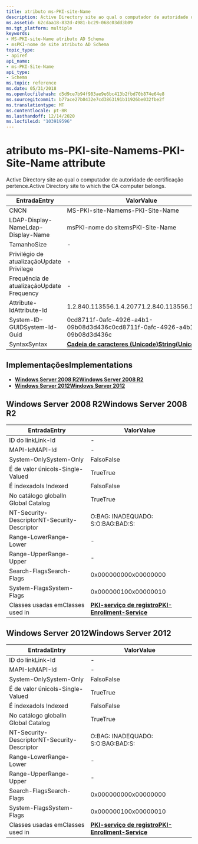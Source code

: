 ```yaml
---
title: atributo ms-PKI-site-Name
description: Active Directory site ao qual o computador de autoridade de certificação pertence.
ms.assetid: 62cdaa18-832d-4981-bc29-068c03dd3b09
ms.tgt_platform: multiple
keywords:
- MS-PKI-site-Name atributo AD Schema
- msPKI-nome de site atributo AD Schema
topic_type:
- apiref
api_name:
- ms-PKI-Site-Name
api_type:
- Schema
ms.topic: reference
ms.date: 05/31/2018
ms.openlocfilehash: d5d9ce7b94f983ae9e6bc413b2fbd70b874e64e8
ms.sourcegitcommit: b77ace27b0432e7cd3863191b11926be032fbe2f
ms.translationtype: MT
ms.contentlocale: pt-BR
ms.lasthandoff: 12/14/2020
ms.locfileid: "103919596"
---
```

# <a name="ms-pki-site-name-attribute"></a><span data-ttu-id="85c6f-105">atributo ms-PKI-site-Name</span><span class="sxs-lookup"><span data-stu-id="85c6f-105">ms-PKI-Site-Name attribute</span></span>

<span data-ttu-id="85c6f-106">Active Directory site ao qual o computador de autoridade de certificação pertence.</span><span class="sxs-lookup"><span data-stu-id="85c6f-106">Active Directory site to which the CA computer belongs.</span></span>



| <span data-ttu-id="85c6f-107">Entrada</span><span class="sxs-lookup"><span data-stu-id="85c6f-107">Entry</span></span> | <span data-ttu-id="85c6f-108">Valor</span><span class="sxs-lookup"><span data-stu-id="85c6f-108">Value</span></span> |
|-------------------|---------------------------------------------|
| <span data-ttu-id="85c6f-109">CN</span><span class="sxs-lookup"><span data-stu-id="85c6f-109">CN</span></span>                | <span data-ttu-id="85c6f-110">MS-PKI-site-Name</span><span class="sxs-lookup"><span data-stu-id="85c6f-110">ms-PKI-Site-Name</span></span>                            |
| <span data-ttu-id="85c6f-111">LDAP-Display-Name</span><span class="sxs-lookup"><span data-stu-id="85c6f-111">Ldap-Display-Name</span></span> | <span data-ttu-id="85c6f-112">msPKI-nome do site</span><span class="sxs-lookup"><span data-stu-id="85c6f-112">msPKI-Site-Name</span></span>                             |
| <span data-ttu-id="85c6f-113">Tamanho</span><span class="sxs-lookup"><span data-stu-id="85c6f-113">Size</span></span>              | \-                                          |
| <span data-ttu-id="85c6f-114">Privilégio de atualização</span><span class="sxs-lookup"><span data-stu-id="85c6f-114">Update Privilege</span></span>  | \-                                          |
| <span data-ttu-id="85c6f-115">Frequência de atualização</span><span class="sxs-lookup"><span data-stu-id="85c6f-115">Update Frequency</span></span>  | \-                                          |
| <span data-ttu-id="85c6f-116">Attribute-Id</span><span class="sxs-lookup"><span data-stu-id="85c6f-116">Attribute-Id</span></span>      | <span data-ttu-id="85c6f-117">1.2.840.113556.1.4.2077</span><span class="sxs-lookup"><span data-stu-id="85c6f-117">1.2.840.113556.1.4.2077</span></span>                     |
| <span data-ttu-id="85c6f-118">System-ID-GUID</span><span class="sxs-lookup"><span data-stu-id="85c6f-118">System-Id-Guid</span></span>    | <span data-ttu-id="85c6f-119">0cd8711f-0afc-4926-a4b1-09b08d3d436c</span><span class="sxs-lookup"><span data-stu-id="85c6f-119">0cd8711f-0afc-4926-a4b1-09b08d3d436c</span></span>        |
| <span data-ttu-id="85c6f-120">Syntax</span><span class="sxs-lookup"><span data-stu-id="85c6f-120">Syntax</span></span>            | [<span data-ttu-id="85c6f-121">**Cadeia de caracteres (Unicode)**</span><span class="sxs-lookup"><span data-stu-id="85c6f-121">**String(Unicode)**</span></span>](s-string-unicode.md) |



## <a name="implementations"></a><span data-ttu-id="85c6f-122">Implementações</span><span class="sxs-lookup"><span data-stu-id="85c6f-122">Implementations</span></span>

-   [<span data-ttu-id="85c6f-123">**Windows Server 2008 R2**</span><span class="sxs-lookup"><span data-stu-id="85c6f-123">**Windows Server 2008 R2**</span></span>](#windows-server-2008-r2)
-   [<span data-ttu-id="85c6f-124">**Windows Server 2012**</span><span class="sxs-lookup"><span data-stu-id="85c6f-124">**Windows Server 2012**</span></span>](#windows-server-2012)

## <a name="windows-server-2008-r2"></a><span data-ttu-id="85c6f-125">Windows Server 2008 R2</span><span class="sxs-lookup"><span data-stu-id="85c6f-125">Windows Server 2008 R2</span></span>



| <span data-ttu-id="85c6f-126">Entrada</span><span class="sxs-lookup"><span data-stu-id="85c6f-126">Entry</span></span> | <span data-ttu-id="85c6f-127">Valor</span><span class="sxs-lookup"><span data-stu-id="85c6f-127">Value</span></span> |
|------------------------|---------------------------------------------------------------------|
| <span data-ttu-id="85c6f-128">ID do link</span><span class="sxs-lookup"><span data-stu-id="85c6f-128">Link-Id</span></span>                | \-                                                                  |
| <span data-ttu-id="85c6f-129">MAPI-Id</span><span class="sxs-lookup"><span data-stu-id="85c6f-129">MAPI-Id</span></span>                | \-                                                                  |
| <span data-ttu-id="85c6f-130">System-Only</span><span class="sxs-lookup"><span data-stu-id="85c6f-130">System-Only</span></span>            | <span data-ttu-id="85c6f-131">Falso</span><span class="sxs-lookup"><span data-stu-id="85c6f-131">False</span></span>                                                               |
| <span data-ttu-id="85c6f-132">É de valor único</span><span class="sxs-lookup"><span data-stu-id="85c6f-132">Is-Single-Valued</span></span>       | <span data-ttu-id="85c6f-133">True</span><span class="sxs-lookup"><span data-stu-id="85c6f-133">True</span></span>                                                                |
| <span data-ttu-id="85c6f-134">É indexado</span><span class="sxs-lookup"><span data-stu-id="85c6f-134">Is Indexed</span></span>             | <span data-ttu-id="85c6f-135">Falso</span><span class="sxs-lookup"><span data-stu-id="85c6f-135">False</span></span>                                                               |
| <span data-ttu-id="85c6f-136">No catálogo global</span><span class="sxs-lookup"><span data-stu-id="85c6f-136">In Global Catalog</span></span>      | <span data-ttu-id="85c6f-137">True</span><span class="sxs-lookup"><span data-stu-id="85c6f-137">True</span></span>                                                                |
| <span data-ttu-id="85c6f-138">NT-Security-Descriptor</span><span class="sxs-lookup"><span data-stu-id="85c6f-138">NT-Security-Descriptor</span></span> | <span data-ttu-id="85c6f-139">O:BAG: INADEQUADO: S:</span><span class="sxs-lookup"><span data-stu-id="85c6f-139">O:BAG:BAD:S:</span></span>                                                        |
| <span data-ttu-id="85c6f-140">Range-Lower</span><span class="sxs-lookup"><span data-stu-id="85c6f-140">Range-Lower</span></span>            | \-                                                                  |
| <span data-ttu-id="85c6f-141">Range-Upper</span><span class="sxs-lookup"><span data-stu-id="85c6f-141">Range-Upper</span></span>            | \-                                                                  |
| <span data-ttu-id="85c6f-142">Search-Flags</span><span class="sxs-lookup"><span data-stu-id="85c6f-142">Search-Flags</span></span>           | <span data-ttu-id="85c6f-143">0x00000000</span><span class="sxs-lookup"><span data-stu-id="85c6f-143">0x00000000</span></span>                                                          |
| <span data-ttu-id="85c6f-144">System-Flags</span><span class="sxs-lookup"><span data-stu-id="85c6f-144">System-Flags</span></span>           | <span data-ttu-id="85c6f-145">0x00000010</span><span class="sxs-lookup"><span data-stu-id="85c6f-145">0x00000010</span></span>                                                          |
| <span data-ttu-id="85c6f-146">Classes usadas em</span><span class="sxs-lookup"><span data-stu-id="85c6f-146">Classes used in</span></span>        | [<span data-ttu-id="85c6f-147">**PKI-serviço de registro**</span><span class="sxs-lookup"><span data-stu-id="85c6f-147">**PKI-Enrollment-Service**</span></span>](c-pkienrollmentservice.md)<br/> |



## <a name="windows-server-2012"></a><span data-ttu-id="85c6f-148">Windows Server 2012</span><span class="sxs-lookup"><span data-stu-id="85c6f-148">Windows Server 2012</span></span>



| <span data-ttu-id="85c6f-149">Entrada</span><span class="sxs-lookup"><span data-stu-id="85c6f-149">Entry</span></span> | <span data-ttu-id="85c6f-150">Valor</span><span class="sxs-lookup"><span data-stu-id="85c6f-150">Value</span></span> |
|------------------------|---------------------------------------------------------------------|
| <span data-ttu-id="85c6f-151">ID do link</span><span class="sxs-lookup"><span data-stu-id="85c6f-151">Link-Id</span></span>                | \-                                                                  |
| <span data-ttu-id="85c6f-152">MAPI-Id</span><span class="sxs-lookup"><span data-stu-id="85c6f-152">MAPI-Id</span></span>                | \-                                                                  |
| <span data-ttu-id="85c6f-153">System-Only</span><span class="sxs-lookup"><span data-stu-id="85c6f-153">System-Only</span></span>            | <span data-ttu-id="85c6f-154">Falso</span><span class="sxs-lookup"><span data-stu-id="85c6f-154">False</span></span>                                                               |
| <span data-ttu-id="85c6f-155">É de valor único</span><span class="sxs-lookup"><span data-stu-id="85c6f-155">Is-Single-Valued</span></span>       | <span data-ttu-id="85c6f-156">True</span><span class="sxs-lookup"><span data-stu-id="85c6f-156">True</span></span>                                                                |
| <span data-ttu-id="85c6f-157">É indexado</span><span class="sxs-lookup"><span data-stu-id="85c6f-157">Is Indexed</span></span>             | <span data-ttu-id="85c6f-158">Falso</span><span class="sxs-lookup"><span data-stu-id="85c6f-158">False</span></span>                                                               |
| <span data-ttu-id="85c6f-159">No catálogo global</span><span class="sxs-lookup"><span data-stu-id="85c6f-159">In Global Catalog</span></span>      | <span data-ttu-id="85c6f-160">True</span><span class="sxs-lookup"><span data-stu-id="85c6f-160">True</span></span>                                                                |
| <span data-ttu-id="85c6f-161">NT-Security-Descriptor</span><span class="sxs-lookup"><span data-stu-id="85c6f-161">NT-Security-Descriptor</span></span> | <span data-ttu-id="85c6f-162">O:BAG: INADEQUADO: S:</span><span class="sxs-lookup"><span data-stu-id="85c6f-162">O:BAG:BAD:S:</span></span>                                                        |
| <span data-ttu-id="85c6f-163">Range-Lower</span><span class="sxs-lookup"><span data-stu-id="85c6f-163">Range-Lower</span></span>            | \-                                                                  |
| <span data-ttu-id="85c6f-164">Range-Upper</span><span class="sxs-lookup"><span data-stu-id="85c6f-164">Range-Upper</span></span>            | \-                                                                  |
| <span data-ttu-id="85c6f-165">Search-Flags</span><span class="sxs-lookup"><span data-stu-id="85c6f-165">Search-Flags</span></span>           | <span data-ttu-id="85c6f-166">0x00000000</span><span class="sxs-lookup"><span data-stu-id="85c6f-166">0x00000000</span></span>                                                          |
| <span data-ttu-id="85c6f-167">System-Flags</span><span class="sxs-lookup"><span data-stu-id="85c6f-167">System-Flags</span></span>           | <span data-ttu-id="85c6f-168">0x00000010</span><span class="sxs-lookup"><span data-stu-id="85c6f-168">0x00000010</span></span>                                                          |
| <span data-ttu-id="85c6f-169">Classes usadas em</span><span class="sxs-lookup"><span data-stu-id="85c6f-169">Classes used in</span></span>        | [<span data-ttu-id="85c6f-170">**PKI-serviço de registro**</span><span class="sxs-lookup"><span data-stu-id="85c6f-170">**PKI-Enrollment-Service**</span></span>](c-pkienrollmentservice.md)<br/> |



 

 





